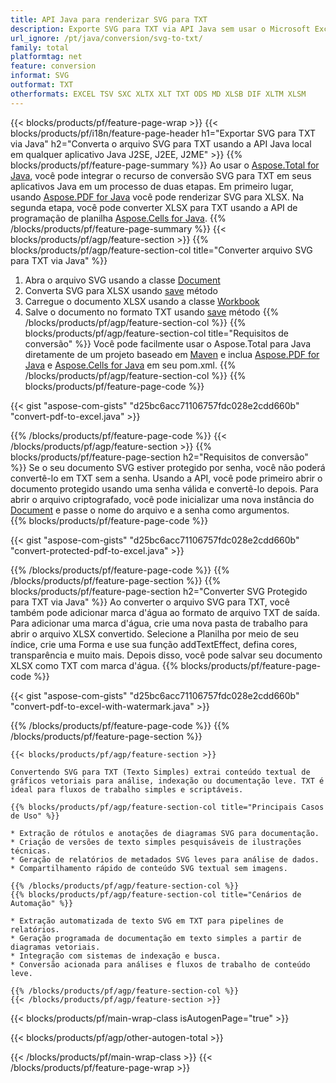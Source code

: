 ```yaml
---
title: API Java para renderizar SVG para TXT
description: Exporte SVG para TXT via API Java sem usar o Microsoft Excel ou Adobe Reader
url_ignore: /pt/java/conversion/svg-to-txt/
family: total
platformtag: net
feature: conversion
informat: SVG
outformat: TXT
otherformats: EXCEL TSV SXC XLTX XLT TXT ODS MD XLSB DIF XLTM XLSM
---
```

{{< blocks/products/pf/feature-page-wrap >}}
{{< blocks/products/pf/i18n/feature-page-header h1="Exportar SVG para TXT via Java" h2="Converta o arquivo SVG para TXT usando a API Java local em qualquer aplicativo Java J2SE, J2EE, J2ME" >}}
{{% blocks/products/pf/feature-page-summary %}}
Ao usar o [Aspose.Total for Java](https://products.aspose.com/total/java/), você pode integrar o recurso de conversão SVG para TXT em seus aplicativos Java em um processo de duas etapas. Em primeiro lugar, usando [Aspose.PDF for Java](https://products.aspose.com/pdf/java/) você pode renderizar SVG para XLSX. Na segunda etapa, você pode converter XLSX para TXT usando a API de programação de planilha [Aspose.Cells for Java](https://products.aspose.com/cells/java/).
{{% /blocks/products/pf/feature-page-summary  %}}
{{< blocks/products/pf/agp/feature-section >}}
{{% blocks/products/pf/agp/feature-section-col title="Converter arquivo SVG para TXT via Java" %}}
1. Abra o arquivo SVG usando a classe [Document](https://reference.aspose.com/pdf/java/com.aspose.pdf/Document)
2. Converta SVG para XLSX usando [save](https://reference.aspose.com/pdf/java/com.aspose.pdf/Document#save-java.lang.String-com.aspose.pdf.SaveOptions- ) método
3. Carregue o documento XLSX usando a classe [Workbook](https://reference.aspose.com/cells/java/com.aspose.cells/Workbook)
4. Salve o documento no formato TXT usando [save](https://reference.aspose.com/cells/java/com.aspose.cells/workbook#save(java.lang.String,%20com.aspose.cells.SaveOptions)) método
{{% /blocks/products/pf/agp/feature-section-col %}}
{{% blocks/products/pf/agp/feature-section-col title="Requisitos de conversão" %}}
Você pode facilmente usar o Aspose.Total para Java diretamente de um projeto baseado em [Maven](https://releases.aspose.com/total/java/) e inclua [Aspose.PDF for Java](https://docs.aspose.com/pdf/java/installation/) e [Aspose.Cells for Java](https://docs.aspose.com/cells/java/installation/) em seu pom.xml.
{{% /blocks/products/pf/agp/feature-section-col %}}
{{% blocks/products/pf/feature-page-code %}}

{{< gist "aspose-com-gists" "d25bc6acc71106757fdc028e2cdd660b" "convert-pdf-to-excel.java" >}}


{{% /blocks/products/pf/feature-page-code %}}
{{< /blocks/products/pf/agp/feature-section >}}
{{% blocks/products/pf/feature-page-section  h2="Requisitos de conversão" %}}
Se o seu documento SVG estiver protegido por senha, você não poderá convertê-lo em TXT sem a senha. Usando a API, você pode primeiro abrir o documento protegido usando uma senha válida e convertê-lo depois. Para abrir o arquivo criptografado, você pode inicializar uma nova instância do [Document](https://reference.aspose.com/pdf/java/com.aspose.pdf/Document#Document-java.lang.String-java.lang.String-) e passe o nome do arquivo e a senha como argumentos.  
{{% blocks/products/pf/feature-page-code %}}

{{< gist "aspose-com-gists" "d25bc6acc71106757fdc028e2cdd660b" "convert-protected-pdf-to-excel.java" >}}

{{% /blocks/products/pf/feature-page-code  %}}
{{% /blocks/products/pf/feature-page-section %}}
{{% blocks/products/pf/feature-page-section  h2="Converter SVG Protegido para TXT via Java" %}}
Ao converter o arquivo SVG para TXT, você também pode adicionar marca d'água ao formato de arquivo TXT de saída. Para adicionar uma marca d'água, crie uma nova pasta de trabalho para abrir o arquivo XLSX convertido. Selecione a Planilha por meio de seu índice, crie uma Forma e use sua função addTextEffect, defina cores, transparência e muito mais. Depois disso, você pode salvar seu documento XLSX como TXT com marca d'água. 
{{% blocks/products/pf/feature-page-code %}}

{{< gist "aspose-com-gists" "d25bc6acc71106757fdc028e2cdd660b" "convert-pdf-to-excel-with-watermark.java" >}}

{{% /blocks/products/pf/feature-page-code  %}}
{{% /blocks/products/pf/feature-page-section %}}
```
{{< blocks/products/pf/agp/feature-section >}}

Convertendo SVG para TXT (Texto Simples) extrai conteúdo textual de gráficos vetoriais para análise, indexação ou documentação leve. TXT é ideal para fluxos de trabalho simples e scriptáveis.

{{% blocks/products/pf/agp/feature-section-col title="Principais Casos de Uso" %}}

* Extração de rótulos e anotações de diagramas SVG para documentação.
* Criação de versões de texto simples pesquisáveis de ilustrações técnicas.
* Geração de relatórios de metadados SVG leves para análise de dados.
* Compartilhamento rápido de conteúdo SVG textual sem imagens.

{{% /blocks/products/pf/agp/feature-section-col %}}
{{% blocks/products/pf/agp/feature-section-col title="Cenários de Automação" %}}

* Extração automatizada de texto SVG em TXT para pipelines de relatórios.
* Geração programada de documentação em texto simples a partir de diagramas vetoriais.
* Integração com sistemas de indexação e busca.
* Conversão acionada para análises e fluxos de trabalho de conteúdo leve.

{{% /blocks/products/pf/agp/feature-section-col %}}
{{< /blocks/products/pf/agp/feature-section >}}
```
{{< blocks/products/pf/main-wrap-class isAutogenPage="true" >}}

{{< blocks/products/pf/agp/other-autogen-total >}}

{{< /blocks/products/pf/main-wrap-class >}}
{{< /blocks/products/pf/feature-page-wrap >}}